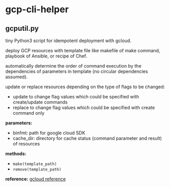 # gcp-cli-helper

## gcputil.py
tiny Python3 script for idempotent deployment with gcloud.

deploy GCP resources with template file like makefile of make command, playbook of Ansible, or recipe of Chef.

automatically determine the order of command execution by the dependencies of parameters in template
(no circular dependencies assumed).

update or replace resources depending on the type of flags to be changed:
- update to change flag values which could be specified with create/update commands
- replace to change flag values which could be specified with create command only

**parameters:**
- binfmt: path for google cloud SDK
- cache_dir: directory for cache status (command parameter and result) of resources

**methods:**
- `make(template_path)`
- `remove(template_path)`

**reference:**
  [gcloud reference](https://cloud.google.com/sdk/gcloud/reference)
